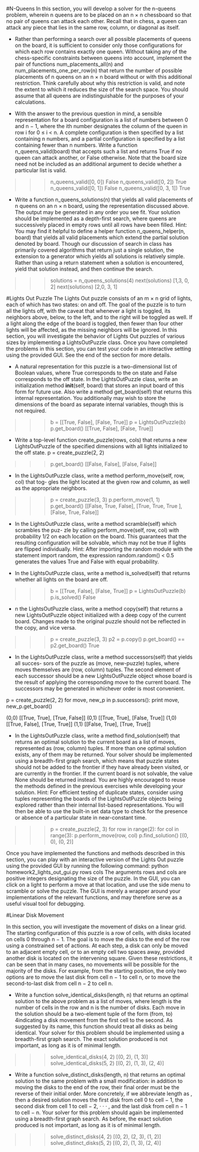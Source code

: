 #N-Queens
In this section, you will develop a solver for the n-queens problem, wherein n queens are to be placed on
an n × n chessboard so that no pair of queens can attack each other. Recall that in chess, a queen can attack
any piece that lies in the same row, column, or diagonal as itself.

* Rather than performing a search over all possible placements of queens on the board, it
is sufficient to consider only those configurations for which each row contains exactly one queen.
Without taking any of the chess-specific constraints between queens into account, implement the pair
of functions num_placements_all(n) and num_placements_one_per_row(n) that return the number
of possible placements of n queens on an n × n board without or with this additional restriction.
Think carefully about why this restriction is valid, and note the extent to which it reduces the size of
the search space. You should assume that all queens are indistinguishable for the purposes of your
calculations.

* With the answer to the previous question in mind, a sensible representation for a board
configuration is a list of numbers between 0 and n − 1, where the ith number designates the column
of the queen in row i for 0 ≤ i < n. A complete configuration is then specified by a list containing
n numbers, and a partial configuration is specified by a list containing fewer than n numbers. Write
a function n_queens_valid(board) that accepts such a list and returns True if no queen can attack
another, or False otherwise. Note that the board size need not be included as an additional argument
to decide whether a particular list is valid.

>>> n_queens_valid([0, 0])
False
>>> n_queens_valid([0, 2])
True
>>> n_queens_valid([0, 1])
False
>>> n_queens_valid([0, 3, 1])
True


* Write a function n_queens_solutions(n) that yields all valid placements of n queens
on an n × n board, using the representation discussed above. The output may be generated in any
order you see fit. Your solution should be implemented as a depth-first search, where queens are
successively placed in empty rows until all rows have been filled. Hint: You may find it helpful to
define a helper function n_queens_helper(n, board) that yields all valid placements which extend
the partial solution denoted by board.
Though our discussion of search in class has primarily covered algorithms that return just a single
solution, the extension to a generator which yields all solutions is relatively simple. Rather than using
a return statement when a solution is encountered, yield that solution instead, and then continue
the search.

>>>solutions = n_queens_solutions(4)
>>>next(solutions)
[1,3, 0, 2]
next(solutions)
[2,0, 3, 1]

#Lights Out Puzzle
The Lights Out puzzle consists of an m × n grid of lights, each of which has two states: on and off. The
goal of the puzzle is to turn all the lights off, with the caveat that whenever a light is toggled, its neighbors
above, below, to the left, and to the right will be toggled as well. If a light along the edge of the board is
toggled, then fewer than four other lights will be affected, as the missing neighbors will be ignored.
In this section, you will investigate the behavior of Lights Out puzzles of various sizes by implementing a
LightsOutPuzzle class. Once you have completed the problems in this section, you can test your code in
an interactive setting using the provided GUI. See the end of the section for more details.

* A natural representation for this puzzle is a two-dimensional list of Boolean values, where
True corresponds to the on state and False corresponds to the off state. In the LightsOutPuzzle
class, write an initialization method __init__(self, board) that stores an input board of this form
for future use. Also write a method get_board(self) that returns this internal representation. You
additionally may wish to store the dimensions of the board as separate internal variables, though this
is not required.
>>> b = [[True, False], [False, True]]
>>> p = LightsOutPuzzle(b)
>>> p.get_board()
[[True, False], [False, True]]

* Write a top-level function create_puzzle(rows, cols) that returns a new LightsOutPuzzle
of the specified dimensions with all lights initialized to the off state.
p = create_puzzle(2, 2)
>>> p.get_board()
[[False, False], [False, False]]

* In the LightsOutPuzzle class, write a method perform_move(self, row, col) that tog-
gles the light located at the given row and column, as well as the appropriate neighbors.
>>> p = create_puzzle(3, 3)
>>> p.perform_move(1, 1)
>>> p.get_board()
[[False, True, False],
[True, True, True ],
[False, True, False]]

* In the LightsOutPuzzle class, write a method scramble(self) which scrambles the puz-
zle by calling perform_move(self, row, col) with probability 1/2 on each location on the board.
This guarantees that the resulting configuration will be solvable, which may not be true if lights are
flipped individually. Hint: After importing the random module with the statement import random,
the expression random.random() < 0.5 generates the values True and False with equal probability.

* In the LightsOutPuzzle class, write a method is_solved(self) that returns whether all
lights on the board are off.
>>> b = [[True, False], [False, True]]
>>> p = LightsOutPuzzle(b)
>>> p.is_solved()
False

* n the LightsOutPuzzle class, write a method copy(self) that returns a new LightsOutPuzzle
object initialized with a deep copy of the current board. Changes made to the original puzzle should
not be reflected in the copy, and vice versa.
>>> p = create_puzzle(3, 3)
>>> p2 = p.copy()
>>> p.get_board() == p2.get_board()
True

* In the LightsOutPuzzle class, write a method successors(self) that yields all succes-
sors of the puzzle as (move, new-puzzle) tuples, where moves themselves are (row, column) tuples.
The second element of each successor should be a new LightsOutPuzzle object whose board is the
result of applying the corresponding move to the current board. The successors may be generated in
whichever order is most convenient.

p = create_puzzle(2, 2)
for move, new_p in p.successors():
    print move, new_p.get_board()

(0,0) [[True, True], [True, False]]
(0,1) [[True, True], [False, True]]
(1,0) [[True, False], [True, True]]
(1,1) [[False, True], [True, True]]

* In the LightsOutPuzzle class, write a method find_solution(self) that returns an
optimal solution to the current board as a list of moves, represented as (row, column) tuples. If more
than one optimal solution exists, any of them may be returned. Your solver should be implemented
using a breadth-first graph search, which means that puzzle states should not be added to the frontier
if they have already been visited, or are currently in the frontier. If the current board is not solvable,
the value None should be returned instead. You are highly encouraged to reuse the methods defined
in the previous exercises while developing your solution.
Hint: For efficient testing of duplicate states, consider using tuples representing the boards of the
LightsOutPuzzle objects being explored rather than their internal list-based representations. You
will then be able to use the built-in set data type to check for the presence or absence of a particular
state in near-constant time.

>>> p = create_puzzle(2, 3)
>>> for row in range(2):
      for col in range(3):
        p.perform_move(row, col)
>>> p.find_solution()
[(0, 0), (0, 2)]

Once you have implemented the functions and methods described in this section, you can play with an
interactive version of the Lights Out puzzle using the provided GUI by running the following command:
python homework2_lights_out_gui.py rows cols
The arguments rows and cols are positive integers designating the size of the puzzle.
In the GUI, you can click on a light to perform a move at that location, and use the side menu to scramble
or solve the puzzle. The GUI is merely a wrapper around your implementations of the relevant functions,
and may therefore serve as a useful visual tool for debugging.

#Linear Disk Movement

In this section, you will investigate the movement of disks on a linear grid.
The starting configuration of this puzzle is a row of cells, with disks located on cells 0 through n − 1. The
goal is to move the disks to the end of the row using a constrained set of actions. At each step, a disk can
only be moved to an adjacent empty cell, or to an empty cell two spaces away, provided another disk is
located on the intervening square. Given these restrictions, it can be seen that in many cases, no movements
will be possible for the majority of the disks. For example, from the starting position, the only two options
are to move the last disk from cell n − 1 to cell n, or to move the second-to-last disk from cell n − 2 to cell n.

* Write a function solve_identical_disks(length, n) that returns an optimal solution
to the above problem as a list of moves, where length is the number of cells in the row and n is the
number of disks. Each move in the solution should be a two-element tuple of the form (from, to)
4indicating a disk movement from the first cell to the second. As suggested by its name, this function
should treat all disks as being identical.
Your solver for this problem should be implemented using a breadth-first graph search. The exact
solution produced is not important, as long as it is of minimal length.

>>> solve_identical_disks(4, 2)
[(0, 2), (1, 3)]
>>> solve_identical_disks(5, 2)
[(0, 2), (1, 3), (2, 4)]

* Write a function solve_distinct_disks(length, n) that returns an optimal solution to
the same problem with a small modification: in addition to moving the disks to the end of the row,
their final order must be the reverse of their initial order. More concretely, if we abbreviate length as
, then a desired solution moves the first disk from cell 0 to cell − 1, the second disk from cell 1 to
cell − 2, · · · , and the last disk from cell n − 1 to cell − n.
Your solver for this problem should again be implemented using a breadth-first graph search. As
before, the exact solution produced is not important, as long as it is of minimal length.

>>> solve_distinct_disks(4, 2)
[(0, 2), (2, 3), (1, 2)]
>>> solve_distinct_disks(5, 2)
[(0, 2), (1, 3), (2, 4)]




